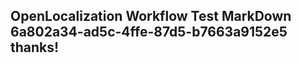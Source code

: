 <properties
ms.topic="hero-topic"
ms.test1="hero-topic"
ms.test2="test"/>

## OpenLocalization Workflow Test MarkDown 6a802a34-ad5c-4ffe-87d5-b7663a9152e5 thanks!
